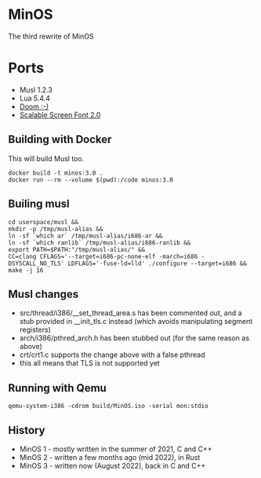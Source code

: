 # MinOS
The third rewrite of MinOS

# Ports
* Musl 1.2.3
* Lua 5.4.4
* [Doom :-)](https://github.com/ozkl/doomgeneric)
* [Scalable Screen Font 2.0](https://gitlab.com/bztsrc/scalable-font2/)

## Building with Docker
This will build Musl too.
```
docker build -t minos:3.0 .
docker run --rm --volume $(pwd):/code minos:3.0
```

## Builing musl
```
cd userspace/musl &&
mkdir -p /tmp/musl-alias &&
ln -sf `which ar` /tmp/musl-alias/i686-ar &&
ln -sf `which ranlib` /tmp/musl-alias/i686-ranlib &&
export PATH=$PATH:"/tmp/musl-alias/" &&
CC=clang CFLAGS='--target=i686-pc-none-elf -march=i686 -DSYSCALL_NO_TLS' LDFLAGS='-fuse-ld=lld' ./configure --target=i686 &&
make -j 16
```

## Musl changes
* src/thread/i386/__set_thread_area.s has been commented out, and a stub provided in __init_tls.c instead (which avoids manipulating segment registers)
* arch/i386/pthred_arch.h has been stubbed out (for the same reason as above)
* crt/crt1.c supports the change above with a false pthread
* this all means that TLS is not supported yet

## Running with Qemu
`qemu-system-i386 -cdrom build/MinOS.iso -serial mon:stdio`

## History
* MinOS 1 - mostly written in the summer of 2021, C and C++
* MinOS 2 - written a few months ago (mid 2022), in Rust
* MinOS 3 - written now (August 2022), back in C and C++
